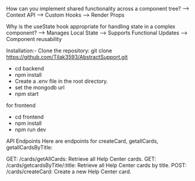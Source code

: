 How can you implement shared functionality across a component tree?
-->  Context API
-->  Custom Hooks
-->  Render Props

Why is the useState hook appropriate for handling state in a complex component?
-->  Manages Local State
-->  Supports Functional Updates
-->  Component reusability

Installation:-
    Clone the repository:
      git clone https://github.com/Tilak3593/AbstractSupport.git

      
  - cd backend
  - npm install 
  - Create a .env file in the root directory.
  -  set the mongodb url
  -  npm start

    
for frontend

   - cd frontend
   - npm install 
   - npm run dev




API Endpoints
Here are endpoints for createCard, getallCards, getallCardsByTitle:

GET: /cards/getAllCards: Retrieve all Help Center cards.
GET: /cards/getcardsByTitle/:title: Retrieve all Help Center cards by title.
POST: /cards/createCard: Create a new Help Center card.

